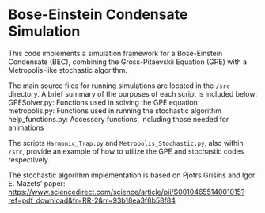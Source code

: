 # Bose-Einstein Condensate Simulation

This code implements a simulation framework for a Bose-Einstein Condensate (BEC), combining the Gross-Pitaevskii Equation (GPE) with a Metropolis-like stochastic algorithm.

The main source files for running simulations are located in the `/src` directory. A brief summary of the purposes of each script is included below: <br/>
GPESolver.py: Functions used in solving the GPE equation <br/>
metropolis.py: Functions used in running the stochastic algorithm <br/>
help_functions.py: Accessory functions, including those needed for animations

The scripts `Harmonic_Trap.py` and `Metropolis_Stochastic.py`, also within `/src`, provide an example of how to utilize the GPE and stochastic codes respectively. 

The stochastic algorithm implementation is based on Pjotrs Grišins and Igor E. Mazets' paper: https://www.sciencedirect.com/science/article/pii/S0010465514001015?ref=pdf_download&fr=RR-2&rr=93b18ea3f8b58f84
